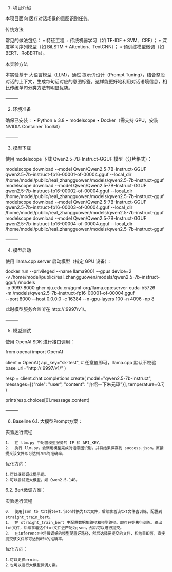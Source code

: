 
1. 项目介绍

本项目面向 医疗对话场景的意图识别任务。

传统方法

常见的做法包括：
	•	特征工程 + 传统机器学习（如 TF-IDF + SVM、CRF）；
	•	深度学习序列模型（如 BiLSTM + Attention、TextCNN）；
	•	预训练模型微调（如 BERT、RoBERTa）。

本实验方法

本实验基于 大语言模型（LLM），通过 提示词设计（Prompt Tuning），结合整段对话的上下文，生成每句话对应的意图标签。这样能更好地利用对话语境信息，相比传统单句分类方法有明显优势。

⸻

2. 环境准备

确保已安装：
	•	Python ≥ 3.8
	•	modelscope
	•	Docker（需支持 GPU，安装 NVIDIA Container Toolkit）

⸻

3. 模型下载

使用 modelscope 下载 Qwen2.5-7B-Instruct-GGUF 模型（分片格式）：

modelscope download --model Qwen/Qwen2.5-7B-Instruct-GGUF qwen2.5-7b-instruct-fp16-00001-of-00004.gguf --local_dir /home/model/public/real_zhangguowen/models/qwen2.5-7b-instruct-gguf
modelscope download --model Qwen/Qwen2.5-7B-Instruct-GGUF qwen2.5-7b-instruct-fp16-00002-of-00004.gguf --local_dir /home/model/public/real_zhangguowen/models/qwen2.5-7b-instruct-gguf
modelscope download --model Qwen/Qwen2.5-7B-Instruct-GGUF qwen2.5-7b-instruct-fp16-00003-of-00004.gguf --local_dir /home/model/public/real_zhangguowen/models/qwen2.5-7b-instruct-gguf
modelscope download --model Qwen/Qwen2.5-7B-Instruct-GGUF qwen2.5-7b-instruct-fp16-00004-of-00004.gguf --local_dir /home/model/public/real_zhangguowen/models/qwen2.5-7b-instruct-gguf


⸻

4. 模型启动

使用 llama.cpp server 启动模型（指定 GPU 设备）：

docker run --privileged --name llama9001 --gpus device=2 \
  -v /home/model/public/real_zhangguowen/models/qwen2.5-7b-instruct-gguf/:/models \
  -p 9997:8000 ghcr.nju.edu.cn/ggml-org/llama.cpp:server-cuda-b5726 \
  -m /models/qwen2.5-7b-instruct-fp16-00001-of-00004.gguf \
  --port 8000 --host 0.0.0.0 -c 16384 --n-gpu-layers 100 -n 4096 -np 8

此时模型服务会监听在 http://<IP>:9997/v1/。

⸻

5. 模型测试

使用 OpenAI SDK 进行接口调用：

from openai import OpenAI

client = OpenAI(
    api_key="sk-test",   # 任意值即可，llama.cpp 默认不校验
    base_url="http://<IP>:9997/v1/"
)

resp = client.chat.completions.create(
    model="qwen2.5-7b-instruct",
    messages=[{"role": "user", "content": "介绍一下朱元璋"}],
    temperature=0.7,
)

print(resp.choices[0].message.content)


⸻

6. Baseline
6.1. 大模型Prompt方案：

实验运行流程

	1.	在 llm.py 中配置模型服务的 IP 和 API_KEY。
	2.	执行 llm.py，会调用模型完成对话意图识别，并将结果保存到 success.json。直接提交该文件即可达到70%的准确率。

优化方向：

    1.可以继续调优提示词。
    2.可以尝试更大模型，如 Qwen2.5-14B。

6.2. Bert微调方案：

实验运行流程

    0.  使用json_to_txt将text.json转换为txt文件，后续拿着该txt文件去训练，配置到straight_train_bert。
    1.	在 straight_train_bert 中配置数据集路径和模型路径。即可开始执行训练。输出txt文件，后续拿着这个txt文件去匹配为json，然后可以进行提交。
    2.	在inference中将微调好的模型配置好路径，然后选择要提交的文件，和结果即可。直接提交该文件即可达到85%的准确率。

优化方向：

    1.可以更换ernie。
    2.也可以进行大模型微调方案。


